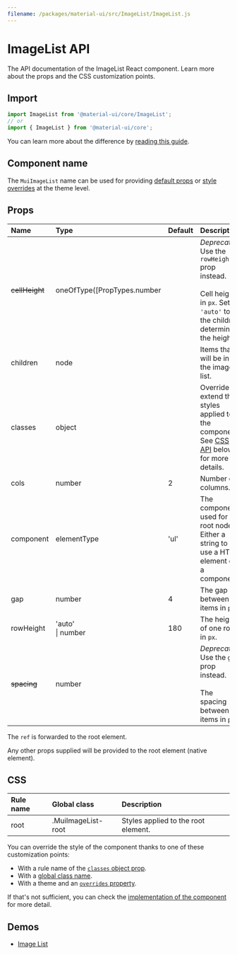 ```yaml
---
filename: /packages/material-ui/src/ImageList/ImageList.js
---
```


<!--- This documentation is automatically generated, do not try to edit it. -->

# ImageList API

<p class="description">The API documentation of the ImageList React component. Learn more about the props and the CSS customization points.</p>

## Import

```js
import ImageList from '@material-ui/core/ImageList';
// or
import { ImageList } from '@material-ui/core';
```

You can learn more about the difference by [reading this guide](/guides/minimizing-bundle-size/).



## Component name

The `MuiImageList` name can be used for providing [default props](/customization/globals/#default-props) or [style overrides](/customization/globals/#css) at the theme level.

## Props

| Name | Type | Default | Description |
|:-----|:-----|:--------|:------------|
| ~~<span class="prop-name">cellHeight</span>~~ | <span class="prop-type">oneOfType([PropTypes.number</span> |  | *Deprecated*. Use the `rowHeight` prop instead.<br><br>Cell height in `px`. Set to `'auto'` to let the children determine the height. |
| <span class="prop-name">children</span> | <span class="prop-type">node</span> |  | Items that will be in the image list. |
| <span class="prop-name">classes</span> | <span class="prop-type">object</span> |  | Override or extend the styles applied to the component. See [CSS API](#css) below for more details. |
| <span class="prop-name">cols</span> | <span class="prop-type">number</span> | <span class="prop-default">2</span> | Number of columns. |
| <span class="prop-name">component</span> | <span class="prop-type">elementType</span> | <span class="prop-default">'ul'</span> | The component used for the root node. Either a string to use a HTML element or a component. |
| <span class="prop-name">gap</span> | <span class="prop-type">number</span> | <span class="prop-default">4</span> | The gap between items in `px`. |
| <span class="prop-name">rowHeight</span> | <span class="prop-type">'auto'<br>&#124;&nbsp;number</span> | <span class="prop-default">180</span> | The height of one row in `px`. |
| ~~<span class="prop-name">spacing</span>~~ | <span class="prop-type">number</span> |  | *Deprecated*. Use the `gap` prop instead.<br><br>The spacing between items in `px`. |

The `ref` is forwarded to the root element.

Any other props supplied will be provided to the root element (native element).

## CSS

| Rule name | Global class | Description |
|:-----|:-------------|:------------|
| <span class="prop-name">root</span> | <span class="prop-name">.MuiImageList-root</span> | Styles applied to the root element.

You can override the style of the component thanks to one of these customization points:

- With a rule name of the [`classes` object prop](/customization/components/#overriding-styles-with-classes).
- With a [global class name](/customization/components/#overriding-styles-with-global-class-names).
- With a theme and an [`overrides` property](/customization/globals/#css).

If that's not sufficient, you can check the [implementation of the component](https://github.com/mui-org/material-ui/blob/master/packages/material-ui/src/ImageList/ImageList.js) for more detail.

## Demos

- [Image List](/components/image-list/)

